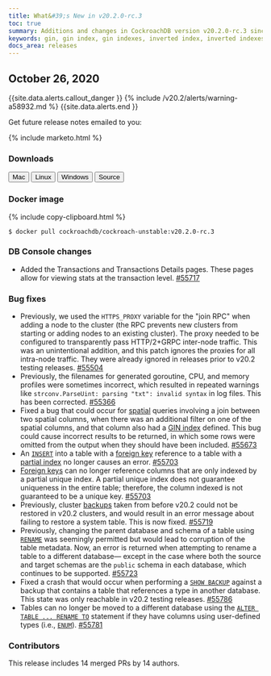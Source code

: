 ```yaml
---
title: What&#39;s New in v20.2.0-rc.3
toc: true
summary: Additions and changes in CockroachDB version v20.2.0-rc.3 since version v20.2.0-rc.2
keywords: gin, gin index, gin indexes, inverted index, inverted indexes, accelerated index, accelerated indexes
docs_area: releases 
---
```


## October 26, 2020

{{site.data.alerts.callout_danger }}
{% include /v20.2/alerts/warning-a58932.md %}
{{site.data.alerts.end }}

Get future release notes emailed to you:

{% include marketo.html %}

### Downloads

<div id="os-tabs" class="clearfix os-tabs_button-outline-primary">
    <a href="https://binaries.cockroachdb.com/cockroach-v20.2.0-rc.3.darwin-10.9-amd64.tgz"><button id="mac" data-eventcategory="mac-binary-release-notes">Mac</button></a>
    <a href="https://binaries.cockroachdb.com/cockroach-v20.2.0-rc.3.linux-amd64.tgz"><button id="linux" data-eventcategory="linux-binary-release-notes">Linux</button></a>
    <a href="https://binaries.cockroachdb.com/cockroach-v20.2.0-rc.3.windows-6.2-amd64.zip"><button id="windows" data-eventcategory="windows-binary-release-notes">Windows</button></a>
    <a href="https://binaries.cockroachdb.com/cockroach-v20.2.0-rc.3.src.tgz"><button id="source" data-eventcategory="source-release-notes">Source</button></a>
</div>

### Docker image

{% include copy-clipboard.html %}
~~~ shell
$ docker pull cockroachdb/cockroach-unstable:v20.2.0-rc.3
~~~

### DB Console changes

- Added the Transactions and Transactions Details pages. These pages allow for viewing stats at the transaction level. [#55717][#55717]

### Bug fixes

- Previously, we used the `HTTPS_PROXY` variable for the "join RPC" when adding a node to the cluster (the RPC prevents new clusters from starting or adding nodes to an existing cluster). The proxy needed to be configured to transparently pass HTTP/2+GRPC inter-node traffic. This was an unintentional addition, and this patch ignores the proxies for all intra-node traffic. They were already ignored in releases prior to v20.2 testing releases. [#55504][#55504]
- Previously, the filenames for generated goroutine, CPU, and memory profiles were sometimes incorrect, which resulted in repeated warnings like `strconv.ParseUint: parsing "txt": invalid syntax` in log files. This has been corrected. [#55366][#55366]
- Fixed a bug that could occur for [spatial](../v20.2/spatial-features.html) queries involving a join between two spatial columns, when there was an additional filter on one of the spatial columns, and that column also had a [GIN index](../v20.2/inverted-indexes.html) defined. This bug could cause incorrect results to be returned, in which some rows were omitted from the output when they should have been included. [#55673][#55673]
- An [`INSERT`](../v20.2/insert.html) into a table with a [foreign key](../v20.2/foreign-key.html) reference to a table with a [partial index](../v20.2/partial-indexes.html) no longer causes an error. [#55703][#55703]
- [Foreign keys](../v20.2/foreign-key.html) can no longer reference columns that are only indexed by a partial unique index. A partial unique index does not guarantee uniqueness in the entire table; therefore, the column indexed is not guaranteed to be a unique key. [#55703][#55703]
- Previously, cluster [backups](../v20.2/backup.html) taken from before v20.2 could not be restored in v20.2 clusters, and would result in an error message about failing to restore a system table. This is now fixed. [#55719][#55719]
- Previously, changing the parent database and schema of a table using [`RENAME`](../v20.2/rename-table.html) was seemingly permitted but would lead to corruption of the table metadata. Now, an error is returned when attempting to rename a table to a different database&mdash; except in the case where both the source and target schemas are the `public` schema in each database, which continues to be supported. [#55723][#55723]
- Fixed a crash that would occur when performing a [`SHOW BACKUP`](../v20.2/show-backup.html) against a backup that contains a table that references a type in another database. This state was only reachable in v20.2 testing releases. [#55786][#55786]
- Tables can no longer be moved to a different database using the [`ALTER TABLE ... RENAME TO`](../v20.2/rename-table.html) statement if they have columns using user-defined types (i.e., [`ENUM`](../v20.2/enum.html)). [#55781][#55781]

### Contributors

This release includes 14 merged PRs by 14 authors.

[#55366]: https://github.com/cockroachdb/cockroach/pull/55366
[#55504]: https://github.com/cockroachdb/cockroach/pull/55504
[#55639]: https://github.com/cockroachdb/cockroach/pull/55639
[#55673]: https://github.com/cockroachdb/cockroach/pull/55673
[#55703]: https://github.com/cockroachdb/cockroach/pull/55703
[#55717]: https://github.com/cockroachdb/cockroach/pull/55717
[#55719]: https://github.com/cockroachdb/cockroach/pull/55719
[#55723]: https://github.com/cockroachdb/cockroach/pull/55723
[#55781]: https://github.com/cockroachdb/cockroach/pull/55781
[#55786]: https://github.com/cockroachdb/cockroach/pull/55786
